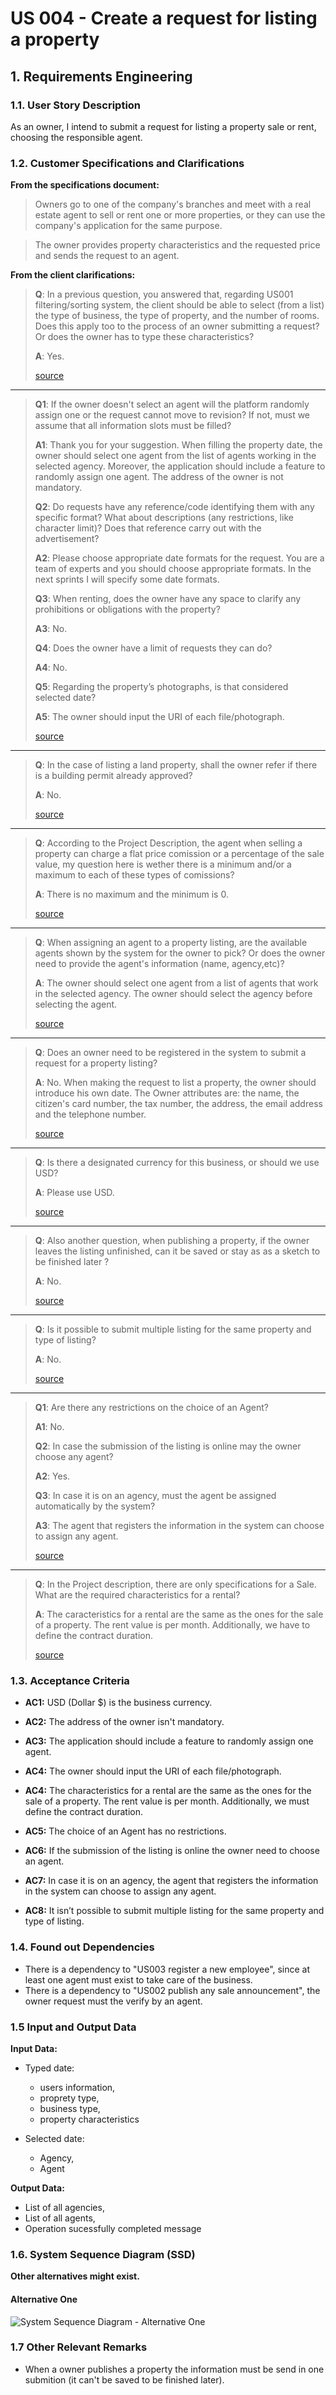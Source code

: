 # US 004 - Create a request for listing a property

## 1. Requirements Engineering


### 1.1. User Story Description


As an owner, I intend to submit a request for listing a property sale or rent, choosing the responsible agent. 



### 1.2. Customer Specifications and Clarifications 


**From the specifications document:**

>	Owners go to one of the company's branches and meet with a real estate agent to sell or rent one or more properties, or they can use the company's application for the same purpose.

>	The owner provides property characteristics and the requested price and sends the request to an agent.



**From the client clarifications:**

>**Q**: In a previous question, you answered that, regarding US001 filtering/sorting system, the client should be able to select (from a list) the type of business, the type of property, and the number of rooms. Does this apply too to the process of an owner submitting a request? Or does the owner has to type these characteristics?
>
>**A**: Yes.
>
> [source](https://moodle.isep.ipp.pt/mod/forum/discuss.php?d=22169#p27987)
* * *
>**Q1**: If the owner doesn't select an agent will the platform randomly assign one or the request cannot move to revision? If not, must we assume that all information slots must be filled?
>
>**A1**: Thank you for your suggestion. When filling the property date, the owner should select one agent from the list of agents working in the selected agency. Moreover, the application should include a feature to randomly assign one agent. The address of the owner is not mandatory.
>
>**Q2**: Do requests have any reference/code identifying them with any specific format? What about descriptions (any restrictions, like character limit)? Does that reference carry out with the advertisement?
>
>**A2**: Please choose appropriate date formats for the request. You are a team of experts and you should choose appropriate formats. In the next sprints I will specify some date formats.
>
>**Q3**: When renting, does the owner have any space to clarify any prohibitions or obligations with the property?
>
>**A3**: No.
>
>**Q4**: Does the owner have a limit of requests they can do?
>
>**A4**: No.
>
>**Q5**: Regarding the property’s photographs, is that considered selected date?
>
>**A5**: The owner should input the URI of each file/photograph.
>
> [source](https://moodle.isep.ipp.pt/mod/forum/discuss.php?d=22140#p27938)
* * *
>**Q**: In the case of listing a land property, shall the owner refer if there is a building permit already approved?
>
>**A**: No.
>
> [source](https://moodle.isep.ipp.pt/mod/forum/discuss.php?d=22125#p27920)
* * *
>**Q**: According to the Project Description, the agent when selling a property can charge a flat price comission or a percentage of the sale value, my question here is wether there is a minimum and/or a maximum to each of these types of comissions?
>
>**A**: There is no maximum and the minimum is 0.
>
> [source](https://moodle.isep.ipp.pt/mod/forum/discuss.php?d=22060#p27824)
* * *
>**Q**: When assigning an agent to a property listing, are the available agents shown by the system for the owner to pick? Or does the owner need to provide the agent's information (name, agency,etc)?
>
>**A**: The owner should select one agent from a list of agents that work in the selected agency. The owner should select the agency before selecting the agent.
>
> [source](https://moodle.isep.ipp.pt/mod/forum/discuss.php?d=22036#p27796)
* * *
>**Q**: Does an owner need to be registered in the system to submit a request for a property listing?
>
>**A**: No. When making the request to list a property, the owner should introduce his own date. The Owner attributes are: the name, the citizen's card number, the tax number, the address, the email address and the telephone number.
>
> [source](https://moodle.isep.ipp.pt/mod/forum/discuss.php?d=22025#p27781)
* * *
>**Q**: Is there a designated currency for this business, or should we use USD?
>
>**A**: Please use USD.
>
> [source](https://moodle.isep.ipp.pt/mod/forum/discuss.php?d=22011#p27762)
* * *
>**Q**: Also another question, when publishing a property, if the owner leaves the listing unfinished, can it be saved or stay as as a sketch to be finished later ?
>
>**A**: No.
>
> [source](https://moodle.isep.ipp.pt/mod/forum/discuss.php?d=21983#p27718)
* * *
>**Q**: Is it possible to submit multiple listing for the same property and type of listing?
>
>**A**: No.
>
> [source](https://moodle.isep.ipp.pt/mod/forum/discuss.php?d=21872#p27573)
* * *
>**Q1**: Are there any restrictions on the choice of an Agent?
>
>**A1**: No.
>
>**Q2**: In case the submission of the listing is online may the owner choose any agent?
>
>**A2**: Yes.
>
>**Q3**: In case it is on an agency, must the agent be assigned automatically by the system?
>
>**A3**: The agent that registers the information in the system can choose to assign any agent.
>
> [source](https://moodle.isep.ipp.pt/mod/forum/discuss.php?d=21869#p27570)
* * *
>**Q**: In the Project description, there are only specifications for a Sale. What are the required characteristics for a rental?
>
>**A**: The caracteristics for a rental are the same as the ones for the sale of a property. The rent value is per month. Additionally, we have to define the contract duration.
>
>[source](https://moodle.isep.ipp.pt/mod/forum/discuss.php?d=21867#p27568)


### 1.3. Acceptance Criteria

* **AC1:** USD (Dollar $) is the business currency.

* **AC2:** The address of the owner isn't mandatory.

* **AC3:** The application should include a feature to randomly assign one agent.

* **AC4:** The owner should input the URI of each file/photograph.

* **AC4:** The characteristics for a rental are the same as the ones for the sale of a property. The rent value is per month. Additionally, we must define the contract duration.

* **AC5:** The choice of an Agent has no restrictions.

* **AC6:** If the submission of the listing is online the owner need to choose an agent.

* **AC7:** In case it is on an agency, the agent that registers the information in the system can choose to assign any agent.

* **AC8:** It isn’t possible to submit multiple listing for the same property and type of listing.


### 1.4. Found out Dependencies


* There is a dependency to "US003 register a new employee", since at least one agent must exist to take care of the business.
* There is a dependency to "US002 publish any sale announcement", the owner request must the verify by an agent.


### 1.5 Input and Output Data


**Input Data:**

* Typed date:
	* users information,
	* proprety type,
	* business type,
	* property characteristics
	
* Selected date:
	* Agency,
	* Agent
	

**Output Data:**

* List of all agencies,
* List of all agents,
* Operation sucessfully completed message


### 1.6. System Sequence Diagram (SSD)

**Other alternatives might exist.**

#### Alternative One

![System Sequence Diagram - Alternative One](svg/us004-system-sequence-diagram-alternative-one.svg)


### 1.7 Other Relevant Remarks

* When a owner publishes a property the information must be send in one submition (it can't be saved to be finished later).